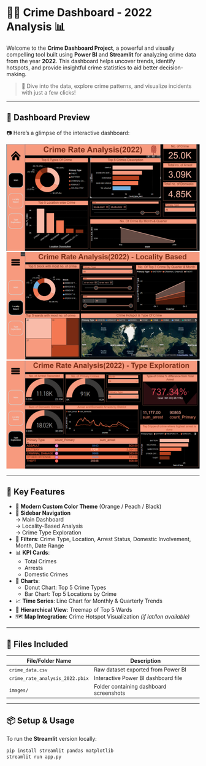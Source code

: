 # 🕵️‍♀️ Crime Dashboard - 2022 Analysis 📊

Welcome to the **Crime Dashboard Project**, a powerful and visually compelling tool built using **Power BI** and **Streamlit** for analyzing crime data from the year **2022**. This dashboard helps uncover trends, identify hotspots, and provide insightful crime statistics to aid better decision-making.

> 🚨 Dive into the data, explore crime patterns, and visualize incidents with just a few clicks!

---

## 🌟 Dashboard Preview

📷 Here’s a glimpse of the interactive dashboard:

![Dashboard Screenshot](https://github.com/ISHITA-PATOLIYA792/POWER-BI---Dashboard-/blob/main/images/Screenshot%202025-05-23%20121514.png)
![Dashboard Screenshot](https://github.com/ISHITA-PATOLIYA792/POWER-BI---Dashboard-/blob/main/images/Screenshot%202025-05-23%20121530.png)
![Dashboard Screenshot](https://github.com/ISHITA-PATOLIYA792/POWER-BI---Dashboard-/blob/main/images/Screenshot%202025-05-23%20121540.png)

---

## 🚀 Key Features

- 🎨 **Modern Custom Color Theme** (Orange / Peach / Black)
- 📑 **Sidebar Navigation**  
  → Main Dashboard  
  → Locality-Based Analysis  
  → Crime Type Exploration
- 🧠 **Filters**: Crime Type, Location, Arrest Status, Domestic Involvement, Month, Date Range
- 📊 **KPI Cards**:  
  - Total Crimes  
  - Arrests  
  - Domestic Crimes
- 🍩 **Charts**:  
  - Donut Chart: Top 5 Crime Types  
  - Bar Chart: Top 5 Locations by Crime
- 📈 **Time Series**: Line Chart for Monthly & Quarterly Trends
- 🌳 **Hierarchical View**: Treemap of Top 5 Wards
- 🗺️ **Map Integration**: Crime Hotspot Visualization *(if lat/lon available)*

---

## 📁 Files Included

| File/Folder Name                 | Description                                  |
|----------------------------------|----------------------------------------------|
| `crime_data.csv`                | Raw dataset exported from Power BI           |
| `crime_rate_analysis_2022.pbix`| Interactive Power BI dashboard file          |
| `images/`                       | Folder containing dashboard screenshots      |

---

## 📦 Setup & Usage

To run the **Streamlit** version locally:

```bash
pip install streamlit pandas matplotlib
streamlit run app.py
